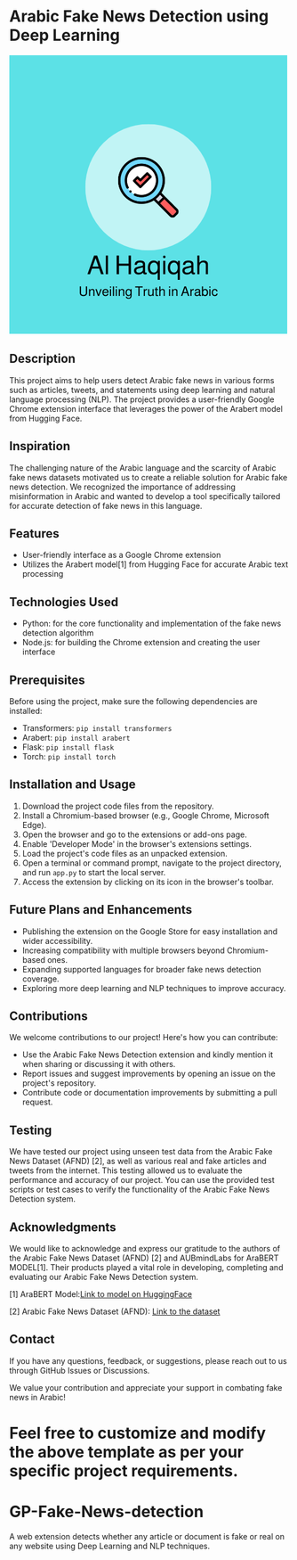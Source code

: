 # Arabic Fake News Detection using Deep Learning

![Project Logo](./images/Logo.png)

## Description
This project aims to help users detect Arabic fake news in various forms such as articles, tweets, and statements using deep learning and natural language processing (NLP). The project provides a user-friendly Google Chrome extension interface that leverages the power of the Arabert model from Hugging Face.

## Inspiration
The challenging nature of the Arabic language and the scarcity of Arabic fake news datasets motivated us to create a reliable solution for Arabic fake news detection. We recognized the importance of addressing misinformation in Arabic and wanted to develop a tool specifically tailored for accurate detection of fake news in this language.

## Features
- User-friendly interface as a Google Chrome extension
- Utilizes the Arabert model[1] from Hugging Face for accurate Arabic text processing

## Technologies Used
- Python: for the core functionality and implementation of the fake news detection algorithm
- Node.js: for building the Chrome extension and creating the user interface

## Prerequisites
Before using the project, make sure the following dependencies are installed:
- Transformers: `pip install transformers`
- Arabert: `pip install arabert`
- Flask: `pip install flask`
- Torch: `pip install torch`

## Installation and Usage
1. Download the project code files from the repository.
2. Install a Chromium-based browser (e.g., Google Chrome, Microsoft Edge).
3. Open the browser and go to the extensions or add-ons page.
4. Enable 'Developer Mode' in the browser's extensions settings.
5. Load the project's code files as an unpacked extension.
6. Open a terminal or command prompt, navigate to the project directory, and run `app.py` to start the local server.
7. Access the extension by clicking on its icon in the browser's toolbar.

## Future Plans and Enhancements
- Publishing the extension on the Google Store for easy installation and wider accessibility.
- Increasing compatibility with multiple browsers beyond Chromium-based ones.
- Expanding supported languages for broader fake news detection coverage.
- Exploring more deep learning and NLP techniques to improve accuracy.

## Contributions
We welcome contributions to our project! Here's how you can contribute:
- Use the Arabic Fake News Detection extension and kindly mention it when sharing or discussing it with others.
- Report issues and suggest improvements by opening an issue on the project's repository.
- Contribute code or documentation improvements by submitting a pull request.

## Testing
We have tested our project using unseen test data from the Arabic Fake News Dataset (AFND) [2], as well as various real and fake articles and tweets from the internet. This testing allowed us to evaluate the performance and accuracy of our project. You can use the provided test scripts or test cases to verify the functionality of the Arabic Fake News Detection system.

## Acknowledgments
We would like to acknowledge and express our gratitude to the authors of the Arabic Fake News Dataset (AFND) [2] and AUBmindLabs for AraBERT MODEL[1]. Their products played a vital role in developing, completing and evaluating our Arabic Fake News Detection system.

[1] AraBERT Model:[Link to model on HuggingFace](https://huggingface.co/aubmindlab/bert-base-arabertv2?text=%D8%B9%D8%A7%D8%B5%D9%85+%2B%D8%A9+%D9%85%D8%B5%D8%B1+%D9%87%D9%8A+%5BMASK%5D+.)

[2] Arabic Fake News Dataset (AFND): [Link to the dataset](https://www.sciencedirect.com/science/article/pii/S2352340922003493)

## Contact
If you have any questions, feedback, or suggestions, please reach out to us through GitHub Issues or Discussions.

We value your contribution and appreciate your support in combating fake news in Arabic!

Feel free to customize and modify the above template as per your specific project requirements.
=======
# GP-Fake-News-detection
A web extension detects whether any article or document is fake or real on any website using Deep Learning and NLP techniques.
